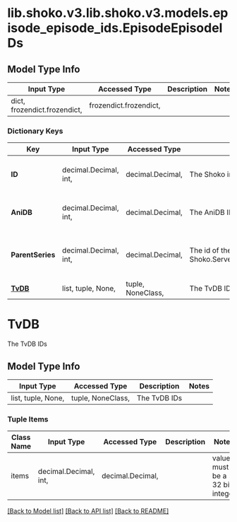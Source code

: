 # lib.shoko.v3.lib.shoko.v3.models.episode_episode_ids.EpisodeEpisodeIDs

## Model Type Info
Input Type | Accessed Type | Description | Notes
------------ | ------------- | ------------- | -------------
dict, frozendict.frozendict,  | frozendict.frozendict,  |  | 

### Dictionary Keys
Key | Input Type | Accessed Type | Description | Notes
------------ | ------------- | ------------- | ------------- | -------------
**ID** | decimal.Decimal, int,  | decimal.Decimal,  | The Shoko internal ID, for easy lookup | value must be a 32 bit integer
**AniDB** | decimal.Decimal, int,  | decimal.Decimal,  | The AniDB ID | value must be a 32 bit integer
**ParentSeries** | decimal.Decimal, int,  | decimal.Decimal,  | The id of the parent Shoko.Server.API.v3.Models.Shoko.Series. | [optional] value must be a 32 bit integer
**[TvDB](#TvDB)** | list, tuple, None,  | tuple, NoneClass,  | The TvDB IDs | [optional] 

# TvDB

The TvDB IDs

## Model Type Info
Input Type | Accessed Type | Description | Notes
------------ | ------------- | ------------- | -------------
list, tuple, None,  | tuple, NoneClass,  | The TvDB IDs | 

### Tuple Items
Class Name | Input Type | Accessed Type | Description | Notes
------------- | ------------- | ------------- | ------------- | -------------
items | decimal.Decimal, int,  | decimal.Decimal,  |  | value must be a 32 bit integer

[[Back to Model list]](../../README.md#documentation-for-models) [[Back to API list]](../../README.md#documentation-for-api-endpoints) [[Back to README]](../../README.md)


